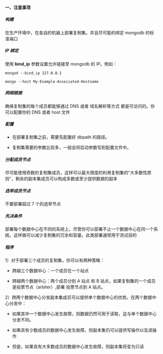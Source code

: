 
#### 一、注意事项

##### 构建

在生产环境中，在各自的机器上部署复制集。并且尽可能的绑定 mongodb 的标准端口


##### IP 绑定

使用 **bind_ip** 参数设置允许链接至 mongodb 的 IP。例如：
````
mongod --bind_ip 127.0.0.1

mongo --host My-Example-Associated-Hostname
````

##### 网络链接

确保复制集的每个成员都能够通过 DNS 或者 域名解析等方式 都是可访问的。你可以配置你的 DNS 或者 host 文件

##### 配置

* 在部署复制集之前，需要先配置好 dbpath 的路径。

* 复制集需要的参数比较多，一般会将启动参数写到配置文件中。 

##### 分配成员节点

尽可能使用奇数的复制集成员，这样可以最大限度的利用复制集的“大多数性原则”，剩余的副本集成员可以构成多数或至少提供数据的副本

##### 选举成员节点

不要部署超过 7 个的选举节点

##### 先决条件

部署每个数据中心在不同的系统上，尽管你可以部署不止一个数据中心在同一个系统。这样做可以减少复制集的冗余和容量。此类部署通常用于测试目的

##### 程序

1）对于部署三个成员的复制集，你可以有两种策略：

* 跨越三个数据中心：一个成员在一个站点

* 跨越两个数据中心：两个成员分别 A 站点 和 B 
站点，如果复制集的一个成员是投票节点（arbiter）,部署 投票节点到 A 站点。

2）跨两个数据中心分发副本集成员可以提供单个数据中心的优势。在两个数据中心分发中：

* 如果其中一个数据中心发生故障，则数据仍然可用于读取，这与单个数据中心分发不同。

* 如果具有少数成员的数据中心发生故障，则副本集仍可以提供写操作以及读操作

* 但是，如果具有大多数成员的数据中心发生故障，则副本集将变为只读
